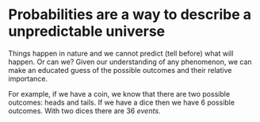 # Probabilities are a way to describe a unpredictable universe
Things happen in nature and we cannot predict (tell before) what will happen. Or can we?
Given our understanding of any phenomenon, we can make an educated guess of the possible outcomes and their relative importance.

For example, if we have a coin, we know that there are two possible outcomes: heads and tails. If we have a dice then we have 6 possible outcomes. With two dices there are 36 *events*.